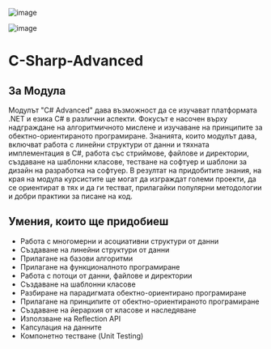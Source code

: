 
![image](https://user-images.githubusercontent.com/107473016/198683230-00775ba8-78fd-40e5-b6df-047c01bcc448.png)


![image](https://user-images.githubusercontent.com/107473016/207352120-114dc42d-f4c9-4610-8248-cbeddccedef0.png)


# C-Sharp-Advanced
## За Модула
Модулът "C# Advanced" дава възможност да се изучават платформата .NET и езика C# в различни аспекти. Фокусът е насочен върху надграждане на алгоритмичното мислене и изучаване на принципите за обектно-ориентираното програмиране. Знанията, които модулът дава, включват работа с линейни структури от данни и тяхната имплементация в C#, работа със стриймове, файлове и директории, създаване на шаблонни класове, тестване на софтуер и шаблони за дизайн на разработка на софтуер. В резултат на придобитите знания, на края на модула курсистите ще могат да изграждат големи проекти, да се ориентират в тях и да ги тестват, прилагайки популярни методологии и добри практики за писане на код.
## Умения, които ще придобиеш
- Работа с многомерни и асоциативни структури от данни
- Създаване на линейни структури от данни
- Прилагане на базови алгоритми
- Прилагане на функционалното програмиране
- Работа с потоци от данни, файлове и директории
- Създаване на шаблонни класове
- Разбиране на парадигмата обектно-ориентирано програмиране
- Прилагане на принципите от обектно-ориентираното програмиране
- Създаване на йерархия от класове и наследяване
- Използване на Reflection API
- Капсулация на данните
- Компонетно тестване (Unit Testing)
